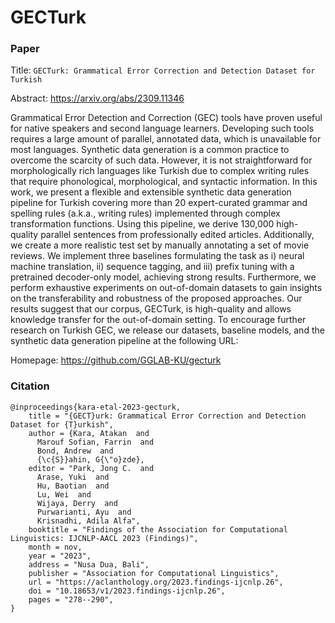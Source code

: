 # GECTurk

### Paper

Title: `GECTurk: Grammatical Error Correction and Detection Dataset for Turkish`

Abstract: https://arxiv.org/abs/2309.11346

Grammatical Error Detection and Correction (GEC) tools have proven useful for native speakers and second language learners. Developing such tools requires a large amount of parallel, annotated data, which is unavailable for most languages. Synthetic data generation is a common practice to overcome the scarcity of such data. However, it is not straightforward for morphologically rich languages like Turkish due to complex writing rules that require phonological, morphological, and syntactic information. In this work, we present a flexible and extensible synthetic data generation pipeline for Turkish covering more than 20 expert-curated grammar and spelling rules (a.k.a., writing rules) implemented through complex transformation functions. Using this pipeline, we derive 130,000 high-quality parallel sentences from professionally edited articles. Additionally, we create a more realistic test set by manually annotating a set of movie reviews. We implement three baselines formulating the task as i) neural machine translation, ii) sequence tagging, and iii) prefix tuning with a pretrained decoder-only model, achieving strong results. Furthermore, we perform exhaustive experiments on out-of-domain datasets to gain insights on the transferability and robustness of the proposed approaches. Our results suggest that our corpus, GECTurk, is high-quality and allows knowledge transfer for the out-of-domain setting. To encourage further research on Turkish GEC, we release our datasets, baseline models, and the synthetic data generation pipeline at the following URL: 

Homepage: https://github.com/GGLAB-KU/gecturk


### Citation

```
@inproceedings{kara-etal-2023-gecturk,
    title = "{GECT}urk: Grammatical Error Correction and Detection Dataset for {T}urkish",
    author = {Kara, Atakan  and
      Marouf Sofian, Farrin  and
      Bond, Andrew  and
      {\c{S}}ahin, G{\"o}zde},
    editor = "Park, Jong C.  and
      Arase, Yuki  and
      Hu, Baotian  and
      Lu, Wei  and
      Wijaya, Derry  and
      Purwarianti, Ayu  and
      Krisnadhi, Adila Alfa",
    booktitle = "Findings of the Association for Computational Linguistics: IJCNLP-AACL 2023 (Findings)",
    month = nov,
    year = "2023",
    address = "Nusa Dua, Bali",
    publisher = "Association for Computational Linguistics",
    url = "https://aclanthology.org/2023.findings-ijcnlp.26",
    doi = "10.18653/v1/2023.findings-ijcnlp.26",
    pages = "278--290",
}
```
